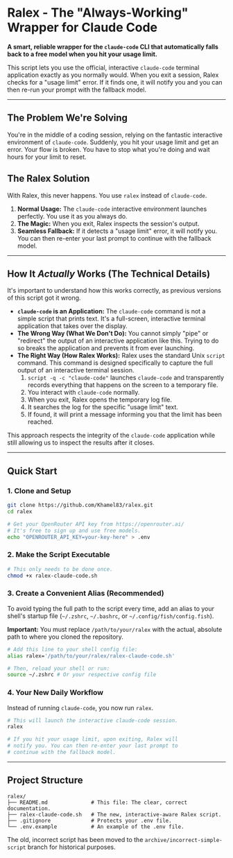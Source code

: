 # Ralex - The "Always-Working" Wrapper for Claude Code

**A smart, reliable wrapper for the `claude-code` CLI that automatically falls back to a free model when you hit your usage limit.**

This script lets you use the official, interactive `claude-code` terminal application exactly as you normally would. When you exit a session, Ralex checks for a "usage limit" error. If it finds one, it will notify you and you can then re-run your prompt with the fallback model.

---

## The Problem We're Solving

You're in the middle of a coding session, relying on the fantastic interactive environment of `claude-code`. Suddenly, you hit your usage limit and get an error. Your flow is broken. You have to stop what you're doing and wait hours for your limit to reset.

## The Ralex Solution

With Ralex, this never happens. You use `ralex` instead of `claude-code`.

1.  **Normal Usage:** The `claude-code` interactive environment launches perfectly. You use it as you always do.
2.  **The Magic:** When you exit, Ralex inspects the session's output.
3.  **Seamless Fallback:** If it detects a "usage limit" error, it will notify you. You can then re-enter your last prompt to continue with the fallback model.

---

## How It *Actually* Works (The Technical Details)

It's important to understand how this works correctly, as previous versions of this script got it wrong.

-   **`claude-code` is an Application:** The `claude-code` command is not a simple script that prints text. It's a full-screen, interactive terminal application that takes over the display.
-   **The Wrong Way (What We Don't Do):** You cannot simply "pipe" or "redirect" the output of an interactive application like this. Trying to do so breaks the application and prevents it from ever launching.
-   **The Right Way (How Ralex Works):** Ralex uses the standard Unix `script` command. This command is designed specifically to capture the full output of an interactive terminal session.
    1.  `script -q -c "claude-code"` launches `claude-code` and transparently records everything that happens on the screen to a temporary file.
    2.  You interact with `claude-code` normally.
    3.  When you exit, Ralex opens the temporary log file.
    4.  It searches the log for the specific "usage limit" text.
    5.  If found, it will print a message informing you that the limit has been reached.

This approach respects the integrity of the `claude-code` application while still allowing us to inspect the results after it closes.

---

## Quick Start

### 1. Clone and Setup
```bash
git clone https://github.com/Khamel83/ralex.git
cd ralex

# Get your OpenRouter API key from https://openrouter.ai/
# It's free to sign up and use free models.
echo "OPENROUTER_API_KEY=your-key-here" > .env
```

### 2. Make the Script Executable
```bash
# This only needs to be done once.
chmod +x ralex-claude-code.sh
```

### 3. Create a Convenient Alias (Recommended)
To avoid typing the full path to the script every time, add an alias to your shell's startup file (`~/.zshrc`, `~/.bashrc`, or `~/.config/fish/config.fish`).

**Important:** You must replace `/path/to/your/ralex` with the actual, absolute path to where you cloned the repository.

```bash
# Add this line to your shell config file:
alias ralex='/path/to/your/ralex/ralex-claude-code.sh'

# Then, reload your shell or run:
source ~/.zshrc # Or your respective config file
```

### 4. Your New Daily Workflow
Instead of running `claude-code`, you now run `ralex`.

```bash
# This will launch the interactive claude-code session.
ralex

# If you hit your usage limit, upon exiting, Ralex will
# notify you. You can then re-enter your last prompt to
# continue with the fallback model.
```

---

## Project Structure

```
ralex/
├── README.md              # This file: The clear, correct documentation.
├── ralex-claude-code.sh   # The new, interactive-aware Ralex script.
├── .gitignore             # Protects your .env file.
└── .env.example           # An example of the .env file.
```
The old, incorrect script has been moved to the `archive/incorrect-simple-script` branch for historical purposes.
